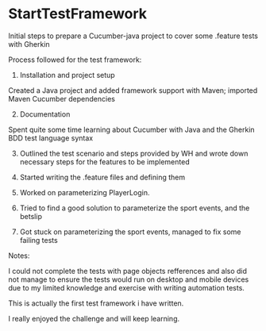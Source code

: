 # StartTestFramework
Initial steps to prepare a Cucumber-java project to cover some .feature tests with Gherkin

Process followed for the test framework:

1. Installation and project setup

Created a Java project and added framework support with Maven; imported Maven Cucumber dependencies

2. Documentation

Spent quite some time learning about Cucumber with Java and the Gherkin BDD test language syntax

3. Outlined the test scenario and steps provided by WH and wrote down necessary steps for the features
to be implemented

4. Started writing the .feature files and defining them

5. Worked on parameterizing PlayerLogin.

6. Tried to find a good solution to parameterize the sport events, and the betslip

7. Got stuck on parameterizing the sport events, managed to fix some failing tests

Notes:

I could not complete the tests with page objects refferences and also did not manage to ensure the tests
would run on desktop and mobile devices due to my limited knowledge and exercise with writing automation tests.

This is actually the first test framework i have written.

I really enjoyed the challenge and will keep learning.

